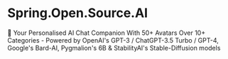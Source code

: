 # Spring.Open.Source.AI
🤖 Your Personalised AI Chat Companion With 50+ Avatars Over 10+ Categories - Powered by OpenAI's GPT-3 / ChatGPT-3.5 Turbo / GPT-4, Google's Bard-AI, Pygmalion's 6B &amp; StabilityAI's Stable-Diffusion models
